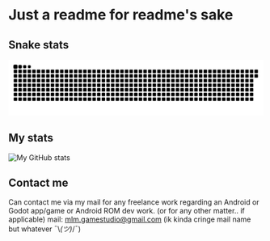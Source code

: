 # Just a readme for readme's sake

## Snake stats

<p align="center">
  <img src="https://github.com/mlm-games/.github/blob/output/github-contribution-grid-snake-dark.svg" alt="GitHub Contribution Snake" />
</p>

## My stats

![My GitHub stats](https://github-readme-stats.vercel.app/api?username=mlm-games&show_icons=true&theme=radical)

## Contact me

Can contact me via my mail for any freelance work regarding an Android or Godot app/game or Android ROM dev work. (or for any other matter.. if applicable)
mail: mlm.gamestudio@gmail.com (ik kinda cringe mail name but whatever ¯\\_(ツ)_/¯)

